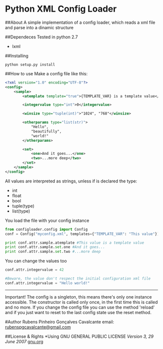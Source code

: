 Python XML Config Loader
===========

##About
A simple implementation of a config loader, which reads a xml file and parse into a dinamic structure

##Dependeces
Tested in python 2.7
*    lxml

##Installing
```
python setup.py install
```

##How to use
Make a config file like this:
```xml
<?xml version="1.0" encoding="UTF-8"?>
<config>
    <sample>
        <atemplate template="true">{TEMPLATE_VAR} is a template value</atemplate>

        <integervalue type="int">0</integervalue>

        <winsize type="tuple(int)">"1024", "768"</winsize>

        <otherparams type="list(str)">
            "Hello",
            "beautifully",
            "world!"
        </otherparams>

        <set>
            <one>And it goes...</one>
            <two>...more deep</two>
        </set>
    </sample>
</config>
```
All values are interpreted as strings, unless if is declared the type:
*   int
*   float
*   bool
*   tuple(type)
*   list(type)

You load the file with your config instance
```python
from configloader.config import Config
conf = Config("myconfig.xml", templates={"TEMPLATE_VAR": "This value"})

print conf.attr.sample.atemplate #This value is a template value
print conf.attr.sample.set.one #And it goes...
print conf.attr.sample.set.two #...more deep

```
You can change the values too
```python
conf.attr.integervalue = 42

#Beware, the value don't respect the initial configuration xml file
conf.attr.integervalue = "Hello world!"
```

***

Important! The config is a singleton, this means there's only one instance accessible.
The constructor is called only once, in the first time this is called and no more.
If you change the config file you can use the method 'reload' and if you just want to reset to the last config state
use the reset method.

#Author
Rubens Pinheiro Gonçalves Cavalcante
email: [rubenspgcavalcante@gmail.com](mailto:rubenspgcavalcante@gmail.com)

##License & Rights
*Using GNU GENERAL PUBLIC LICENSE *Version 3, 29 June 2007*
[gnu.org](http://www.gnu.org/copyleft/gpl.html,"GPLv3")
